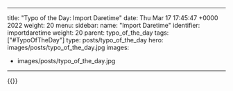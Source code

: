 
---
title: "Typo of the Day: Import Daretime"
date: Thu Mar 17 17:45:47 +0000 2022
weight: 20
menu:
  sidebar:
    name: "Import Daretime"
    identifier: importdaretime
    weight: 20
    parent: typo_of_the_day
tags: ["#TypoOfTheDay"]
type: posts/typo_of_the_day
hero: images/posts/typo_of_the_day.jpg
images:
- images/posts/typo_of_the_day.jpg
---


{{<tweet user="mariatta" id="1504514345773920256">}}

